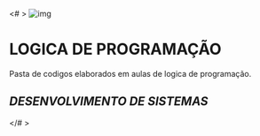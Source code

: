 <# >
![img](https://escolakoru.com.br/wp-content/uploads/2023/04/algoritmos-e-logica-de-programacao-o-que-voce-precisa-saber.jpg)

# LOGICA DE PROGRAMAÇÃO
Pasta de codigos elaborados em aulas de logica de programação.

## *__DESENVOLVIMENTO DE SISTEMAS__*
</# >